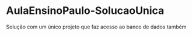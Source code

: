 # AulaEnsinoPaulo-SolucaoUnica
Solução com um único projeto que faz acesso ao banco de dados também
